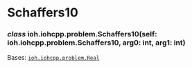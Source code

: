 # Schaffers10


### _class_ ioh.iohcpp.problem.Schaffers10(self: ioh.iohcpp.problem.Schaffers10, arg0: int, arg1: int)
Bases: [`ioh.iohcpp.problem.Real`](ioh.iohcpp.problem.Real.md#ioh.iohcpp.problem.Real)
